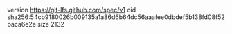 version https://git-lfs.github.com/spec/v1
oid sha256:54cb9180026b009135a1a86d6b64dc56aaafee0dbdef5b138fd08f52baca6e2e
size 2132
